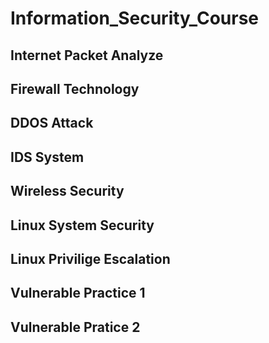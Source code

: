 # Information_Security_Course

## Internet Packet Analyze

## Firewall Technology

## DDOS Attack

## IDS System

## Wireless Security

## Linux System Security

## Linux Privilige Escalation

## Vulnerable Practice 1

## Vulnerable Pratice 2
